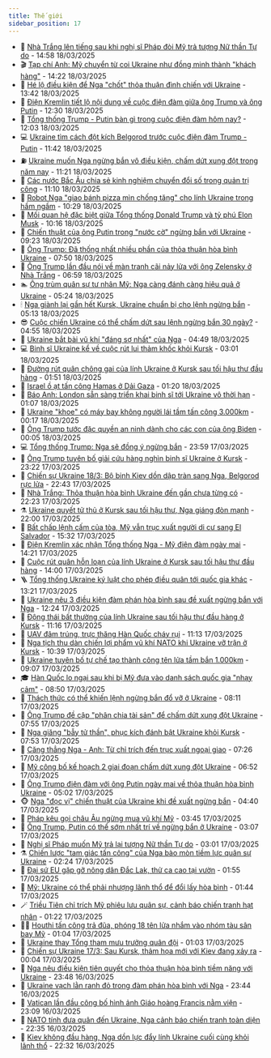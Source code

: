 ```yaml
---
title: Thế giới
sidebar_position: 17
---
```


<!-- dantri-the-gioi:START -->
- 🌋 [Nhà Trắng lên tiếng sau khi nghị sĩ Pháp đòi Mỹ trả tượng Nữ thần Tự do](https://dantri.com.vn/the-gioi/nha-trang-len-tieng-sau-khi-nghi-si-phap-doi-my-tra-tuong-nu-than-tu-do-20250318214908563.htm) - 14:58 18/03/2025
- 🎬 [Tạp chí Anh: Mỹ chuyển từ coi Ukraine như đồng minh thành &quot;khách hàng&quot;](https://dantri.com.vn/the-gioi/tap-chi-anh-my-chuyen-tu-coi-ukraine-nhu-dong-minh-thanh-khach-hang-20250318211701174.htm) - 14:22 18/03/2025
- 🧰 [Hé lộ điều kiện để Nga &quot;chốt&quot; thỏa thuận đình chiến với Ukraine](https://dantri.com.vn/the-gioi/he-lo-dieu-kien-de-nga-chot-thoa-thuan-dinh-chien-voi-ukraine-20250318202734917.htm) - 13:42 18/03/2025
- 🌋 [Điện Kremlin tiết lộ nội dung về cuộc điện đàm giữa ông Trump và ông Putin](https://dantri.com.vn/the-gioi/dien-kremlin-tiet-lo-noi-dung-ve-cuoc-dien-dam-giua-ong-trump-va-ong-putin-20250318191237014.htm) - 12:30 18/03/2025
- 🗽 [Tổng thống Trump - Putin bàn gì trong cuộc điện đàm hôm nay?](https://dantri.com.vn/the-gioi/tong-thong-trump-putin-ban-gi-trong-cuoc-dien-dam-hom-nay-20250318170421649.htm) - 12:03 18/03/2025
- 💻 [Ukraine tìm cách đột kích Belgorod trước cuộc điện đàm Trump - Putin](https://dantri.com.vn/the-gioi/ukraine-tim-cach-dot-kich-belgorod-truoc-cuoc-dien-dam-trump-putin-20250318182047060.htm) - 11:42 18/03/2025
- ⛽️ [Ukraine muốn Nga ngừng bắn vô điều kiện, chấm dứt xung đột trong năm nay](https://dantri.com.vn/the-gioi/ukraine-muon-nga-ngung-ban-vo-dieu-kien-cham-dut-xung-dot-trong-nam-nay-20250318165159956.htm) - 11:21 18/03/2025
- 🤩 [Các nước Bắc Âu chia sẻ kinh nghiệm chuyển đổi số trong quản trị công](https://dantri.com.vn/the-gioi/cac-nuoc-bac-au-chia-se-kinh-nghiem-chuyen-doi-so-trong-quan-tri-cong-20250318172717682.htm) - 11:10 18/03/2025
- 🧐 [Robot Nga &quot;giao bánh pizza mìn chống tăng&quot; cho lính Ukraine trong hầm ngầm](https://dantri.com.vn/the-gioi/robot-nga-giao-banh-pizza-min-chong-tang-cho-linh-ukraine-trong-ham-ngam-20250317145118453.htm) - 10:29 18/03/2025
- 🎊 [Mối quan hệ đặc biệt giữa Tổng thống Donald Trump và tỷ phú Elon Musk](https://dantri.com.vn/the-gioi/moi-quan-he-dac-biet-giua-tong-thong-donald-trump-va-ty-phu-elon-musk-20250318105120231.htm) - 10:16 18/03/2025
- 📝 [Chiến thuật của ông Putin trong &quot;nước cờ&quot; ngừng bắn với Ukraine](https://dantri.com.vn/the-gioi/chien-thuat-cua-ong-putin-trong-nuoc-co-ngung-ban-voi-ukraine-20250318144656107.htm) - 09:23 18/03/2025
- 🤡 [Ông Trump: Đã thống nhất nhiều phần của thỏa thuận hòa bình Ukraine](https://dantri.com.vn/the-gioi/ong-trump-da-thong-nhat-nhieu-phan-cua-thoa-thuan-hoa-binh-ukraine-20250318144059512.htm) - 07:50 18/03/2025
- 🥷 [Ông Trump lần đầu nói về màn tranh cãi nảy lửa với ông Zelensky ở Nhà Trắng](https://dantri.com.vn/the-gioi/ong-trump-lan-dau-noi-ve-man-tranh-cai-nay-lua-voi-ong-zelensky-o-nha-trang-20250318135105098.htm) - 06:59 18/03/2025
- 🏊 [Ông trùm quân sự tư nhân Mỹ: Nga càng đánh càng hiệu quả ở Ukraine](https://dantri.com.vn/the-gioi/ong-trum-quan-su-tu-nhan-my-nga-cang-danh-cang-hieu-qua-o-ukraine-20250318115532242.htm) - 05:24 18/03/2025
- 🕯 [Nga giành lại gần hết Kursk, Ukraine chuẩn bị cho lệnh ngừng bắn](https://dantri.com.vn/the-gioi/nga-gianh-lai-gan-het-kursk-ukraine-chuan-bi-cho-lenh-ngung-ban-20250318120347564.htm) - 05:13 18/03/2025
- 😎 [Cuộc chiến Ukraine có thể chấm dứt sau lệnh ngừng bắn 30 ngày?](https://dantri.com.vn/the-gioi/cuoc-chien-ukraine-co-the-cham-dut-sau-lenh-ngung-ban-30-ngay-20250318112955108.htm) - 04:55 18/03/2025
- 🌈 [Ukraine bắt bài vũ khí &quot;đáng sợ nhất&quot; của Nga](https://dantri.com.vn/the-gioi/ukraine-bat-bai-vu-khi-dang-so-nhat-cua-nga-20250318112548600.htm) - 04:49 18/03/2025
- 💻 [Binh sĩ Ukraine kể về cuộc rút lui thảm khốc khỏi Kursk](https://dantri.com.vn/the-gioi/binh-si-ukraine-ke-ve-cuoc-rut-lui-tham-khoc-khoi-kursk-20250318093028427.htm) - 03:01 18/03/2025
- 🤖 [Đường rút quân chông gai của lính Ukraine ở Kursk sau tối hậu thư đầu hàng](https://dantri.com.vn/the-gioi/duong-rut-quan-chong-gai-cua-linh-ukraine-o-kursk-sau-toi-hau-thu-dau-hang-20250318074834917.htm) - 01:51 18/03/2025
- 🦏 [Israel ồ ạt tấn công Hamas ở Dải Gaza](https://dantri.com.vn/the-gioi/israel-o-at-tan-cong-hamas-o-dai-gaza-20250318081700894.htm) - 01:20 18/03/2025
- 🌁 [Báo Anh: London sẵn sàng triển khai binh sĩ tới Ukraine vô thời hạn](https://dantri.com.vn/the-gioi/bao-anh-london-san-sang-trien-khai-binh-si-toi-ukraine-vo-thoi-han-20250318071112309.htm) - 01:07 18/03/2025
- 🐘 [Ukraine &quot;khoe&quot; có máy bay không người lái tầm tấn công 3.000km](https://dantri.com.vn/the-gioi/ukraine-khoe-co-may-bay-khong-nguoi-lai-tam-tan-cong-3000km-20250318065650551.htm) - 00:17 18/03/2025
- 🥷 [Ông Trump tước đặc quyền an ninh dành cho các con của ông Biden](https://dantri.com.vn/the-gioi/ong-trump-tuoc-dac-quyen-an-ninh-danh-cho-cac-con-cua-ong-biden-20250318070156267.htm) - 00:05 18/03/2025
- 💻 [Tổng thống Trump: Nga sẽ đồng ý ngừng bắn](https://dantri.com.vn/the-gioi/tong-thong-trump-nga-se-dong-y-ngung-ban-20250318065626471.htm) - 23:59 17/03/2025
- 🎡 [Ông Trump tuyên bố giải cứu hàng nghìn binh sĩ Ukraine ở Kursk](https://dantri.com.vn/the-gioi/ong-trump-tuyen-bo-giai-cuu-hang-nghin-binh-si-ukraine-o-kursk-20250318061402047.htm) - 23:22 17/03/2025
- 🧰 [Chiến sự Ukraine 18/3: Bộ binh Kiev dồn dập tràn sang Nga, Belgorod rực lửa](https://dantri.com.vn/the-gioi/chien-su-ukraine-183-bo-binh-kiev-don-dap-tran-sang-nga-belgorod-ruc-lua-20250318054149559.htm) - 22:43 17/03/2025
- 🥸 [Nhà Trắng: Thỏa thuận hòa bình Ukraine đến gần chưa từng có](https://dantri.com.vn/the-gioi/nha-trang-thoa-thuan-hoa-binh-ukraine-den-gan-chua-tung-co-20250318051625342.htm) - 22:23 17/03/2025
- ⚗️ [Ukraine quyết tử thủ ở Kursk sau tối hậu thư, Nga giáng đòn mạnh](https://dantri.com.vn/the-gioi/ukraine-quyet-tu-thu-o-kursk-sau-toi-hau-thu-nga-giang-don-manh-20250318002920401.htm) - 22:00 17/03/2025
- 🌮 [Bất chấp lệnh cấm của tòa, Mỹ vẫn trục xuất người di cư sang El Salvador](https://dantri.com.vn/the-gioi/bat-chap-lenh-cam-cua-toa-my-van-truc-xuat-nguoi-di-cu-sang-el-salvador-20250317105828429.htm) - 15:32 17/03/2025
- 🎃 [Điện Kremlin xác nhận Tổng thống Nga - Mỹ điện đàm ngày mai](https://dantri.com.vn/the-gioi/dien-kremlin-xac-nhan-tong-thong-nga-my-dien-dam-ngay-mai-20250317205507212.htm) - 14:21 17/03/2025
- 💫 [Cuộc rút quân hỗn loạn của lính Ukraine ở Kursk sau tối hậu thư đầu hàng](https://dantri.com.vn/the-gioi/cuoc-rut-quan-hon-loan-cua-linh-ukraine-o-kursk-sau-toi-hau-thu-dau-hang-20250317204713084.htm) - 14:00 17/03/2025
- 🪜 [Tổng thống Ukraine ký luật cho phép điều quân tới quốc gia khác](https://dantri.com.vn/the-gioi/tong-thong-ukraine-ky-luat-cho-phep-dieu-quan-toi-quoc-gia-khac-20250317191842053.htm) - 13:21 17/03/2025
- 🌋 [Ukraine nêu 3 điều kiện đàm phán hòa bình sau đề xuất ngừng bắn với Nga](https://dantri.com.vn/the-gioi/ukraine-neu-3-dieu-kien-dam-phan-hoa-binh-sau-de-xuat-ngung-ban-voi-nga-20250317185734009.htm) - 12:24 17/03/2025
- 🦏 [Động thái bất thường của lính Ukraine sau tối hậu thư đầu hàng ở Kursk](https://dantri.com.vn/the-gioi/dong-thai-bat-thuong-cua-linh-ukraine-sau-toi-hau-thu-dau-hang-o-kursk-20250317170309019.htm) - 11:16 17/03/2025
- 👀 [UAV đâm trúng, trực thăng Hàn Quốc cháy rụi](https://dantri.com.vn/the-gioi/uav-dam-trung-truc-thang-han-quoc-chay-rui-20250317173509918.htm) - 11:13 17/03/2025
- 🧰 [Nga tịch thu dàn chiến lợi phẩm vũ khí NATO khi Ukraine vỡ trận ở Kursk](https://dantri.com.vn/the-gioi/nga-tich-thu-dan-chien-loi-pham-vu-khi-nato-khi-ukraine-vo-tran-o-kursk-20250317171739186.htm) - 10:39 17/03/2025
- 🚀 [Ukraine tuyên bố tự chế tạo thành công tên lửa tầm bắn 1.000km](https://dantri.com.vn/the-gioi/ukraine-tuyen-bo-tu-che-tao-thanh-cong-ten-lua-tam-ban-1000km-20250317153312295.htm) - 09:07 17/03/2025
- 🎓 [Hàn Quốc lo ngại sau khi bị Mỹ đưa vào danh sách quốc gia &quot;nhạy cảm&quot;](https://dantri.com.vn/the-gioi/han-quoc-lo-ngai-sau-khi-bi-my-dua-vao-danh-sach-quoc-gia-nhay-cam-20250317152637581.htm) - 08:50 17/03/2025
- 🥸 [Thách thức có thể khiến lệnh ngừng bắn đổ vỡ ở Ukraine](https://dantri.com.vn/the-gioi/thach-thuc-co-the-khien-lenh-ngung-ban-do-vo-o-ukraine-20250317144455174.htm) - 08:11 17/03/2025
- 🦅 [Ông Trump đề cập &quot;phân chia tài sản&quot; để chấm dứt xung đột Ukraine](https://dantri.com.vn/the-gioi/ong-trump-de-cap-phan-chia-tai-san-de-cham-dut-xung-dot-ukraine-20250317144620404.htm) - 07:55 17/03/2025
- 🤭 [Nga giăng &quot;bẫy tử thần&quot;, phục kích đánh bật Ukraine khỏi Kursk](https://dantri.com.vn/the-gioi/nga-giang-bay-tu-than-phuc-kich-danh-bat-ukraine-khoi-kursk-20250317140941480.htm) - 07:53 17/03/2025
- 🤖 [Căng thẳng Nga - Anh: Từ chỉ trích đến trục xuất ngoại giao](https://dantri.com.vn/the-gioi/cang-thang-nga-anh-tu-chi-trich-den-truc-xuat-ngoai-giao-20250317142624985.htm) - 07:26 17/03/2025
- 🐲 [Mỹ công bố kế hoạch 2 giai đoạn chấm dứt xung đột Ukraine](https://dantri.com.vn/the-gioi/my-cong-bo-ke-hoach-2-giai-doan-cham-dut-xung-dot-ukraine-20250317134135003.htm) - 06:52 17/03/2025
- 🫣 [Ông Trump điện đàm với ông Putin ngày mai về thỏa thuận hòa bình Ukraine](https://dantri.com.vn/the-gioi/ong-trump-dien-dam-voi-ong-putin-ngay-mai-ve-thoa-thuan-hoa-binh-ukraine-20250317115242226.htm) - 05:02 17/03/2025
- 🐵 [Nga &quot;đọc vị&quot; chiến thuật của Ukraine khi đề xuất ngừng bắn](https://dantri.com.vn/the-gioi/nga-doc-vi-chien-thuat-cua-ukraine-khi-de-xuat-ngung-ban-20250317104956301.htm) - 04:40 17/03/2025
- 🫶 [Pháp kêu gọi châu Âu ngừng mua vũ khí Mỹ](https://dantri.com.vn/the-gioi/phap-keu-goi-chau-au-ngung-mua-vu-khi-my-20250317103305299.htm) - 03:45 17/03/2025
- 💃 [Ông Trump, Putin có thể sớm nhất trí về ngừng bắn ở Ukraine](https://dantri.com.vn/the-gioi/ong-trump-putin-co-the-som-nhat-tri-ve-ngung-ban-o-ukraine-20250317000728776.htm) - 03:07 17/03/2025
- 💫 [Nghị sĩ Pháp muốn Mỹ trả lại tượng Nữ thần Tự do](https://dantri.com.vn/the-gioi/nghi-si-phap-muon-my-tra-lai-tuong-nu-than-tu-do-20250317094158978.htm) - 03:01 17/03/2025
- ⚗️ [Chiến lược &quot;tam giác tấn công&quot; của Nga bào mòn tiềm lực quân sự Ukraine](https://dantri.com.vn/the-gioi/chien-luoc-tam-giac-tan-cong-cua-nga-bao-mon-tiem-luc-quan-su-ukraine-20250317091303399.htm) - 02:24 17/03/2025
- 🥷 [Đại sứ EU gặp gỡ nông dân Đắc Lak, thử ca cao tại vườn](https://dantri.com.vn/the-gioi/dai-su-eu-gap-go-nong-dan-dac-lak-thu-ca-cao-tai-vuon-20250315143617428.htm) - 01:55 17/03/2025
- 🥸 [Mỹ: Ukraine có thể phải nhượng lãnh thổ để đổi lấy hòa bình](https://dantri.com.vn/the-gioi/my-ukraine-co-the-phai-nhuong-lanh-tho-de-doi-lay-hoa-binh-20250317082003139.htm) - 01:44 17/03/2025
- 🪄 [Triều Tiên chỉ trích Mỹ phiêu lưu quân sự, cảnh báo chiến tranh hạt nhân](https://dantri.com.vn/the-gioi/trieu-tien-chi-trich-my-phieu-luu-quan-su-canh-bao-chien-tranh-hat-nhan-20250317074320063.htm) - 01:22 17/03/2025
- 🧑‍💻 [Houthi tấn công trả đũa, phóng 18 tên lửa nhắm vào nhóm tàu sân bay Mỹ](https://dantri.com.vn/the-gioi/houthi-tan-cong-tra-dua-phong-18-ten-lua-nham-vao-nhom-tau-san-bay-my-20250317072928279.htm) - 01:04 17/03/2025
- 🤭 [Ukraine thay Tổng tham mưu trưởng quân đội](https://dantri.com.vn/the-gioi/ukraine-thay-tong-tham-muu-truong-quan-doi-20250317080156790.htm) - 01:03 17/03/2025
- 🗽 [Chiến sự Ukraine 17/3: Sau Kursk, thảm họa mới với Kiev đang xảy ra](https://dantri.com.vn/the-gioi/chien-su-ukraine-173-sau-kursk-tham-hoa-moi-voi-kiev-dang-xay-ra-20250317070332842.htm) - 00:04 17/03/2025
- 🤖 [Nga nêu điều kiện tiên quyết cho thỏa thuận hòa bình tiềm năng với Ukraine](https://dantri.com.vn/the-gioi/nga-neu-dieu-kien-tien-quyet-cho-thoa-thuan-hoa-binh-tiem-nang-voi-ukraine-20250317064259639.htm) - 23:48 16/03/2025
- 🌈 [Ukraine vạch lằn ranh đỏ trong đàm phán hòa bình với Nga](https://dantri.com.vn/the-gioi/ukraine-vach-lan-ranh-do-trong-dam-phan-hoa-binh-voi-nga-20250317014255502.htm) - 23:44 16/03/2025
- 🤩 [Vatican lần đầu công bố hình ảnh Giáo hoàng Francis nằm viện](https://dantri.com.vn/the-gioi/vatican-lan-dau-cong-bo-hinh-anh-giao-hoang-francis-nam-vien-20250317055721039.htm) - 23:09 16/03/2025
- 🤗 [NATO tính đưa quân đến Ukraine, Nga cảnh báo chiến tranh toàn diện](https://dantri.com.vn/the-gioi/nato-tinh-dua-quan-den-ukraine-nga-canh-bao-chien-tranh-toan-dien-20250317050517708.htm) - 22:35 16/03/2025
- 🙉 [Kiev không đầu hàng, Nga dồn lực đẩy lính Ukraine cuối cùng khỏi lãnh thổ](https://dantri.com.vn/the-gioi/kiev-khong-dau-hang-nga-don-luc-day-linh-ukraine-cuoi-cung-khoi-lanh-tho-20250317010218022.htm) - 22:32 16/03/2025<!-- dantri-the-gioi:END -->

